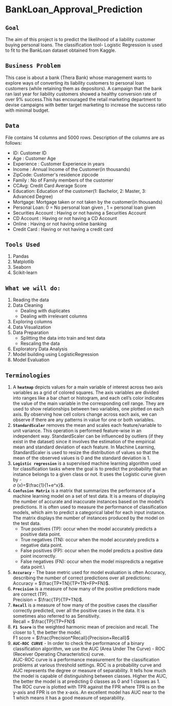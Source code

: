 # **BankLoan_Approval_Prediction**
## **`Goal`**
The aim of this project is to predict the likelihood of a liability customer buying personal loans. The classification tool- Logistic Regression is used to fit to the BankLoan dataset obtained from Kaggle.
## **`Business Problem`**
This case is about a bank (Thera Bank) whose management wants to explore ways of converting its liability customers to personal loan customers (while retaining them as depositors). A campaign that the bank ran last year for liability customers showed a healthy conversion rate of over 9% success.This has encouraged the retail marketing department to devise campaigns with better target marketing to increase the success ratio with minimal budget.
## **`Data`**
File contains 14 columns and 5000 rows. Description of the columns are as follows:
- ID: Customer ID
- Age : Customer Age
- Experience : Customer Experience in years
- Income : Annual Income of the Customer(in thousands)
- ZipCode: Customer's residence zipcode
- Family : No of Family members of the customer
- CCAvg: Credit Card Average Score
- Education: Education of the customer(1: Bachelor, 2: Master, 3: Advanced Degree)
- Mortgage: Mortgage taken or not taken by the customer(in thousands)
- Personal Loan: 0 = No personal loan given , 1 = personal loan given
- Securities Account : Having or not having a Securities Account
- CD Account : Having or not having a CD Account
- Online : Having or not having online banking
- Credit Card : Having or not having a credit card
## **`Tools Used`**
1. Pandas
2. Matplotlib
3. Seaborn
4. Scikit-learn
## **`What we will do:`**
1. Reading the data
2. Data Cleaning
   - Dealing with duplicates
   - Dealing with irrelevant columns   
4. Exploring columns
5. Data Visualization
6. Data Preparation
   - Splitting the data into train and test data
   - Rescaling the data 
7. Exploratory Data Analysis
8. Model building using LogisticRegression
9. Model Evaluation
## **`Terminologies`** 
1. A **`heatmap`** depicts values for a main variable of interest across two axis variables as a grid of colored squares. The axis variables are divided into ranges like a bar chart or histogram, and each cell’s color indicates the value of the main variable in the corresponding cell range. They are used to show relationships between two variables, one plotted on each axis. By observing how cell colors change across each axis, we can observe if there are any patterns in value for one or both variables.
2. **`StandardScaler`** removes the mean and scales each feature/variable to unit variance. This operation is performed feature-wise in an independent way. StandardScaler can be influenced by outliers (if they exist in the dataset) since it involves the estimation of the empirical mean and standard deviation of each feature. In Machine Learning, StandardScaler is used to resize the distribution of values so that the mean of the observed values is 0 and the standard deviation is 1.
3. **`Logistic regression`** is a supervised machine learning algorithm used for classification tasks where the goal is to predict the probability that an instance belongs to a given class or not. It uses the Logistic curve given by -\
$\sigma$ (x)=$`\frac{1}{1+e^x}`$.
4. **`Confusion Matrix`** is a matrix that summarizes the performance of a machine learning model on a set of test data. It is a means of displaying the number of accurate and inaccurate instances based on the model’s predictions. It is often used to measure the performance of classification models, which aim to predict a categorical label for each input instance. The matrix displays the number of instances produced by the model on the test data.
   - True positives (TP): occur when the model accurately predicts a positive data point.
   - True negatives (TN): occur when the model accurately predicts a negative data point.
   - False positives (FP): occur when the model predicts a positive data point incorrectly.
   - False negatives (FN): occur when the model mispredicts a negative data point.\
5. **`Accuracy`** - The base metric used for model evaluation is often Accuracy, describing the number of correct predictions over all predictions: </br> Accuracy =  $`\frac{TP+TN}{TP+TN+FP+FN}`$.
6. **`Precision`** is a measure of how many of the positive predictions made are correct (TP). </br> Precision = $`\frac{TP}{TP+TN}`$.
7. **`Recall`** is a measure of how many of the positive cases the classifier correctly predicted, over all the positive cases in the data. It is sometimes also referred to as Sensitivity. </br> Recall = $`\frac{TP}{TP+FN}`$
8. **`F1 Score`** is the weighted harmonic mean of precision and recall. The closer to 1, the better the model.</br> F1 score = $`\frac{Precision*Recall}{Precision+Recall}`$
9. **`AUC-ROC CURVE`** - In order to check the performance of a binary classification algorithm, we use the AUC (Area Under The Curve) - ROC (Receiver Operating Characteristics) curve. </br>
AUC-ROC curve is a performance measurement for the classification problems at various threshold settings. ROC is a probability curve and AUC represents the degree or measure of separability. It tells how much the model is capable of distinguishing between classes. Higher the AUC, the better the model is at predicting 0 classes as 0 and 1 classes as 1. The ROC curve is plotted with TPR against the FPR where TPR is on the y-axis and FPR is on the x-axis. An excellent model has AUC near to the 1 which means it has a good measure of separability.
